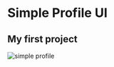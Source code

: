 # Simple Profile UI

## My first project

![simple profile](https://user-images.githubusercontent.com/74512232/160799757-fcc39595-aa42-4e02-b4b6-fdbd60ee8650.png)




